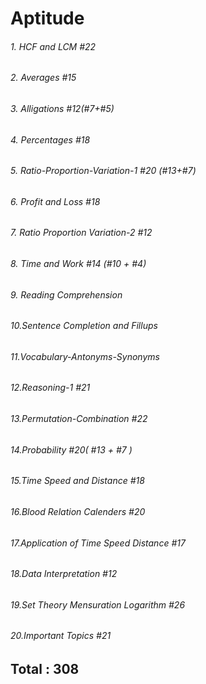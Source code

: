 # Aptitude
###### 1. HCF and LCM                       #22
###### 2. Averages                          #15
###### 3. Alligations                       #12(#7+#5)
###### 4. Percentages                       #18
###### 5. Ratio-Proportion-Variation-1      #20 (#13+#7)
###### 6. Profit and Loss                   #18
###### 7. Ratio Proportion Variation-2      #12
###### 8. Time and Work                     #14 (#10 + #4)
###### 9. Reading Comprehension
###### 10.Sentence Completion and Fillups
###### 11.Vocabulary-Antonyms-Synonyms
###### 12.Reasoning-1                       #21
###### 13.Permutation-Combination           #22
###### 14.Probability                       #20( #13 + #7 )
###### 15.Time Speed and Distance           #18
###### 16.Blood Relation Calenders          #20
###### 17.Application of Time Speed Distance #17
###### 18.Data Interpretation               #12
###### 19.Set Theory Mensuration Logarithm  #26
###### 20.Important Topics                  #21


## Total : 308
